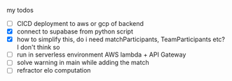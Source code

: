 my todos

- [ ] CICD deployment to aws or gcp of backend
- [x] connect to supabase from python script
- [x] how to simplify this, do i need matchParticipants, TeamParticipants etc? I don't think so
- [ ] run in serverless environment AWS lambda + API Gateway
- [ ] solve warning in main while adding the match
- [ ] refractor elo computation
